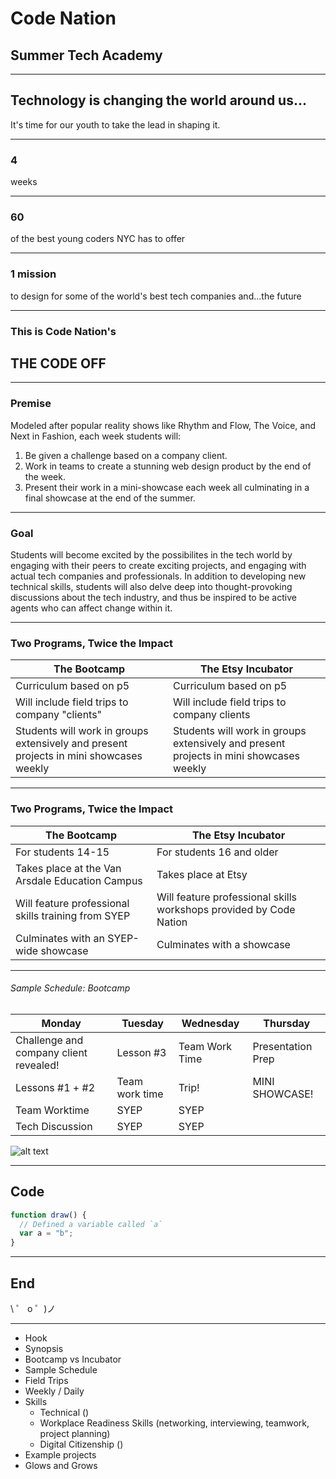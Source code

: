 # Code Nation
## Summer Tech Academy

<!--.slide: data-background="https://cdn.glitch.com/1b3d9304-305b-436e-bb33-a8bc46a8b5b0/teal-city.png" -->

---

## Technology is changing the world around us...

It's time for our youth to take the lead in shaping it.

---

### 4 
weeks



---

### 60
of the best young coders NYC has to offer



---

### 1 mission

to design for some of the world's best tech companies and...the future

---

###  This is Code Nation's 

## THE CODE OFF


  <!-- .slide: data-background="#FFA67D" -->

---

### Premise 

Modeled after popular reality shows like Rhythm and Flow, The Voice, and Next in Fashion, each week students will:

1. Be given a challenge based on a company client.
2. Work in teams to create a stunning web design product by the end of the week.
3. Present their work in a mini-showcase each week all culminating in a final showcase at the end of the summer.

---

### Goal

Students will become excited by the possibilites in the tech world by engaging with their peers to create exciting projects, and engaging with actual tech companies and professionals. In addition to developing new technical skills, students will also delve deep into thought-provoking discussions about the tech industry, and thus be inspired to be active agents who can affect change within it.

---

### Two Programs, Twice the Impact


The Bootcamp | The Etsy Incubator
--- | --- 
Curriculum based on p5 | Curriculum based on p5 |
Will include field trips to company "clients" | Will include field trips to company clients |
Students will work in groups extensively and present projects in mini showcases weekly | Students will work in groups extensively and present projects in mini showcases weekly |



<!-- .slide: data-background="#00D4FD" -->


---

### Two Programs, Twice the Impact

The Bootcamp | The Etsy Incubator
--- | --- 
For students 14-15 | For students 16 and older |
Takes place at the Van Arsdale Education Campus | Takes place at Etsy |
Will feature professional skills training from SYEP | Will feature professional skills workshops provided by Code Nation |
Culminates with an SYEP-wide showcase | Culminates with a showcase |

    




<!-- .slide: data-background="#00D4FD" -->

---

###### Sample Schedule: Bootcamp

Monday| Tuesday | Wednesday | Thursday
--- | --- | --- | ---
Challenge and company client revealed! | Lesson #3| Team Work Time | Presentation Prep
Lessons #1 + #2 | Team work time | Trip! | MINI SHOWCASE!
Team Worktime | SYEP | SYEP 
| Tech Discussion| SYEP | SYEP


![alt text](https://codenation.org/wp-content/uploads/2018/09/hero-home.png)

---

<!-- .slide: data-background="#fee975" -->

## Code

```javascript
function draw() {
  // Defined a variable called `a`
  var a = "b";
}
```

---

<!-- .slide: data-background="#00FECD" -->

## End

\ ゜ o ゜)ノ

---

<!-- .slide: data-background="https://media3.giphy.com/media/5Zesu5VPNGJlm/source.gif" -->

- Hook
- Synopsis
- Bootcamp vs Incubator 
- Sample Schedule
- Field Trips 
- Weekly / Daily
- Skills
   - Technical ()
   - Workplace Readiness Skills (networking, interviewing, teamwork, project planning)
   - Digital Citizenship ()
- Example projects
- Glows and Grows